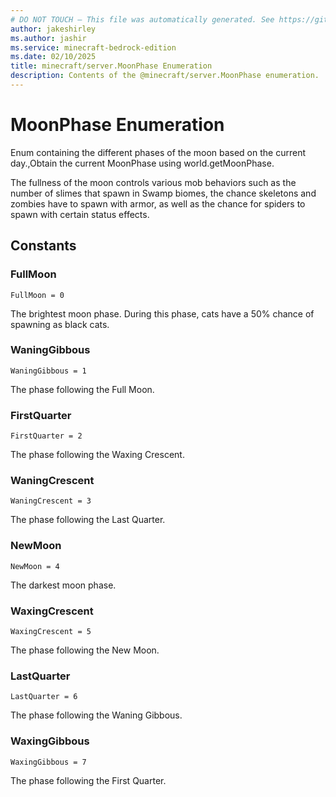 ```yaml
---
# DO NOT TOUCH — This file was automatically generated. See https://github.com/mojang/minecraftapidocsgenerator to modify descriptions, examples, etc.
author: jakeshirley
ms.author: jashir
ms.service: minecraft-bedrock-edition
ms.date: 02/10/2025
title: minecraft/server.MoonPhase Enumeration
description: Contents of the @minecraft/server.MoonPhase enumeration.
---
```

# MoonPhase Enumeration

Enum containing the different phases of the moon based on the current day.,Obtain the current MoonPhase using world.getMoonPhase.



The fullness of the moon controls various mob behaviors such as the number of slimes that spawn in Swamp biomes, the chance skeletons and zombies have to spawn with armor, as well as the chance for spiders to spawn with certain status effects.

## Constants
### **FullMoon**
`FullMoon = 0`

The brightest moon phase. During this phase, cats have a 50% chance of spawning as black cats.
### **WaningGibbous**
`WaningGibbous = 1`

The phase following the Full Moon.
### **FirstQuarter**
`FirstQuarter = 2`

The phase following the Waxing Crescent.
### **WaningCrescent**
`WaningCrescent = 3`

The phase following the Last Quarter.
### **NewMoon**
`NewMoon = 4`

The darkest moon phase.
### **WaxingCrescent**
`WaxingCrescent = 5`

The phase following the New Moon.
### **LastQuarter**
`LastQuarter = 6`

The phase following the Waning Gibbous.
### **WaxingGibbous**
`WaxingGibbous = 7`

The phase following the First Quarter.
